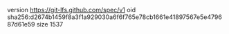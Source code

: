 version https://git-lfs.github.com/spec/v1
oid sha256:d2674b1459f8a3f1a929030a6f6f765e78cb1661e41897567e5e479687d61e59
size 1537
